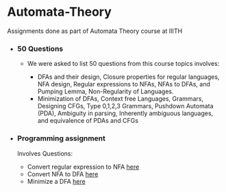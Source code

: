 # Automata-Theory
Assignments done as part of Automata Theory course at IIITH

* ### 50 Questions
    - We were asked to list 50 questions  from this course topics involves:

        - DFAs and their design, Closure properties for regular languages, NFA design, Regular expressions to NFAs, NFAs to DFAs, and Pumping Lemma, Non-Regularity of Languages.
        -  Minimization of DFAs, Context free Languages, Grammars, Designing CFGs, Type 0,1,2,3 Grammars, Pushdown Automata (PDA), Ambiguity in parsing, Inherently ambiguous languages, and equivalence of PDAs and CFGs

* ### Programming assignment
    Involves Questions: 
    - Convert regular expression to NFA [here](https://github.com/sravanthi657/Automata-Theory/blob/main/Programming/q1.py)
    - Convert NFA to DFA [here](https://github.com/sravanthi657/Automata-Theory/blob/main/Programming/q2.py)
    - Minimize a DFA [here](https://github.com/sravanthi657/Automata-Theory/blob/main/Programming/q4.py)
